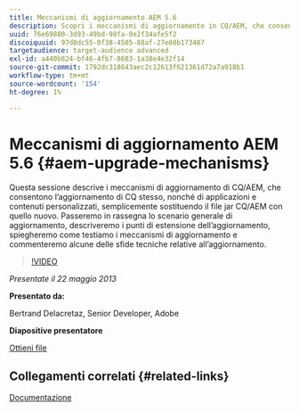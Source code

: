 ```yaml
---
title: Meccanismi di aggiornamento AEM 5.6
description: Scopri i meccanismi di aggiornamento in CQ/AEM, che consentono l’aggiornamento di CQ stesso, nonché di applicazioni e contenuti personalizzati, semplicemente sostituendo il file jar CQ/AEM con quello nuovo. Passeremo in rassegna lo scenario generale di aggiornamento, descriveremo i punti di estensione dell’aggiornamento, spiegheremo come testiamo i meccanismi di aggiornamento e commenteremo alcune delle sfide tecniche relative all’aggiornamento.
uuid: 76e69880-3d93-49bd-98fa-0e2f34afe5f2
discoiquuid: 97d8dc55-0f38-4505-88af-27e08b173407
targetaudience: target-audience advanced
exl-id: a440b824-bf46-4fb7-8683-1a38e4e32f14
source-git-commit: 1792dc318643aec2c12613f621361d72a7a918b1
workflow-type: tm+mt
source-wordcount: '154'
ht-degree: 1%

---
```


# Meccanismi di aggiornamento AEM 5.6 {#aem-upgrade-mechanisms}

Questa sessione descrive i meccanismi di aggiornamento di CQ/AEM, che consentono l’aggiornamento di CQ stesso, nonché di applicazioni e contenuti personalizzati, semplicemente sostituendo il file jar CQ/AEM con quello nuovo. Passeremo in rassegna lo scenario generale di aggiornamento, descriveremo i punti di estensione dell’aggiornamento, spiegheremo come testiamo i meccanismi di aggiornamento e commenteremo alcune delle sfide tecniche relative all’aggiornamento.

>[!VIDEO](https://video.tv.adobe.com/v/19576/?quality=9)

*Presentate il 22 maggio 2013*

**Presentato da:**

Bertrand Delacretaz, Senior Developer, Adobe

**Diapositive presentatore**

[Ottieni file](assets/cqgems-bdelacretaz-cq-upgrades-2013-05-22.pdf)

## Collegamenti correlati {#related-links}

[Documentazione](https://docs.adobe.com/docs/en/cq/current/deploying/upgrading.html)

<!--
[Get back to the Overview](https://helpx.adobe.com/experience-manager/kt/eseminars/gems/aem-index.html)
-->
